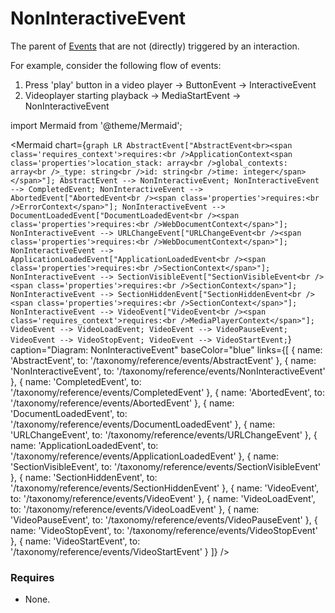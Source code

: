 # NonInteractiveEvent

The parent of [Events](/taxonomy/events) that are not (directly) triggered by an interaction. 

For example, consider the following flow of events:

  1. Press 'play' button in a video player -> ButtonEvent -> InteractiveEvent
  2. Videoplayer starting playback -> MediaStartEvent -> NonInteractiveEvent

import Mermaid from '@theme/Mermaid';

<Mermaid chart={`
	graph LR
    AbstractEvent["AbstractEvent<br><span class='requires_context'>requires:<br />ApplicationContext<span class='properties'>location_stack: array<br />global_contexts: array<br />_type: string<br />id: string<br />time: integer</span></span>"];
    AbstractEvent --> NonInteractiveEvent;
    NonInteractiveEvent --> CompletedEvent;
    NonInteractiveEvent --> AbortedEvent["AbortedEvent<br /><span class='properties'>requires:<br />ErrorContext</span>"];
    NonInteractiveEvent --> DocumentLoadedEvent["DocumentLoadedEvent<br /><span class='properties'>requires:<br />WebDocumentContext</span>"];
    NonInteractiveEvent --> URLChangeEvent["URLChangeEvent<br /><span class='properties'>requires:<br />WebDocumentContext</span>"];
    NonInteractiveEvent --> ApplicationLoadedEvent["ApplicationLoadedEvent<br /><span class='properties'>requires:<br />SectionContext</span>"];
    NonInteractiveEvent --> SectionVisibleEvent["SectionVisibleEvent<br /><span class='properties'>requires:<br />SectionContext</span>"];
    NonInteractiveEvent --> SectionHiddenEvent["SectionHiddenEvent<br /><span class='properties'>requires:<br />SectionContext</span>"];
    NonInteractiveEvent --> VideoEvent["VideoEvent<br /><span class='requires_context'>requires:<br />MediaPlayerContext</span>"];
    VideoEvent --> VideoLoadEvent;
    VideoEvent --> VideoPauseEvent;
    VideoEvent --> VideoStopEvent;
    VideoEvent --> VideoStartEvent;
`} 
  caption="Diagram: NonInteractiveEvent" 
  baseColor="blue" 
  links={[
    { name: 'AbstractEvent', to: '/taxonomy/reference/events/AbstractEvent' },
    { name: 'NonInteractiveEvent', to: '/taxonomy/reference/events/NonInteractiveEvent' },
    { name: 'CompletedEvent', to: '/taxonomy/reference/events/CompletedEvent' },
    { name: 'AbortedEvent', to: '/taxonomy/reference/events/AbortedEvent' },
    { name: 'DocumentLoadedEvent', to: '/taxonomy/reference/events/DocumentLoadedEvent' },
    { name: 'URLChangeEvent', to: '/taxonomy/reference/events/URLChangeEvent' },
    { name: 'ApplicationLoadedEvent', to: '/taxonomy/reference/events/ApplicationLoadedEvent' },
    { name: 'SectionVisibleEvent', to: '/taxonomy/reference/events/SectionVisibleEvent' },
    { name: 'SectionHiddenEvent', to: '/taxonomy/reference/events/SectionHiddenEvent' },
    { name: 'VideoEvent', to: '/taxonomy/reference/events/VideoEvent' },
    { name: 'VideoLoadEvent', to: '/taxonomy/reference/events/VideoLoadEvent' },
    { name: 'VideoPauseEvent', to: '/taxonomy/reference/events/VideoPauseEvent' },
    { name: 'VideoStopEvent', to: '/taxonomy/reference/events/VideoStopEvent' },
    { name: 'VideoStartEvent', to: '/taxonomy/reference/events/VideoStartEvent' }
  ]}
/>

### Requires
- None.